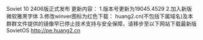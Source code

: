 Soviet 10 2406版正式发布
更新内容：
1.版本号更新为19045.4529
2.加入新版微软雅黑字体
3.修改winver图标为红色下载：
huang2.cn(不包括下属域名)及本群群文件提供的镜像早已停止技术支持与安全保障，请移步至以下网站下载最新版SovietOS
http://pe.huang2.cn